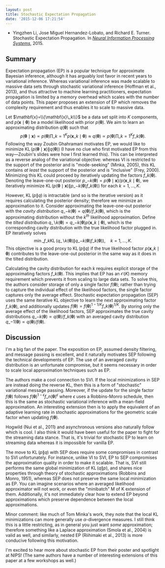 ```yaml
---
layout: post
title: Stochastic Expectation Propagation
date: '2015-12-06 17:21:54'
---
```


* Yingzhen Li, Jose Miguel Hernandez-Lobato, and Richard E. Turner. Stochastic Expectation Propagation. In _[Neural Information Processing Systems](http://papers.nips.cc/paper/5760-stochastic-expectation-propagation.pdf)_, 2015.

## Summary

Expectation propagation (EP) is a popular technique for approximate Bayesian inference, although it has arguably lost favor in recent years to variational inference.  Whereas variational inference was made scalable to massive data sets through stochastic variational inference (Hoffman et al., 2013), and thus attractive to machine learning practitioners, expectation propagation is limited by a memory overhead which scales with the number of data points. This paper proposes an extension of EP which removes the complexity requirement and thus enables it to scale to massive data.

Let $\mathbf{x}=\\{\mathbf{x}\_k\\}$ be a data set split into $K$ components, and $p(\mathbf{x}\mid\mathbf{\theta})$ be a model likelihood with prior $p(\mathbf{\theta})$. We aim to learn an approximating distribution $q(\mathbf{\theta})$ such that
$$
p(\mathbf{\theta}\mid \mathbf{x})
\propto
p(\mathbf{\theta})\prod\_{k=1}^K p(\mathbf{x}\_k\mid\mathbf{\theta})
\approx
q(\mathbf{\theta})
\propto
p(\mathbf{\theta})\prod\_{k=1}^K f\_k(\mathbf{\theta}).
$$
Following the way Zoubin Ghahramani motivates EP, we would like to minimize $\operatorname{KL}(p(\mathbf{\theta}\mid \mathbf{x})\|q(\mathbf{\theta}))$ (I have no clue who first motivated EP from this way—Zoubin's slides were how I first learned this). This can be interpreted as a reverse analog of the variational objective: whereas VI is restricted to the support of the posterior and is "mode-seeking" (Minka, 2005), this KL contains _at least_ the support of the posterior and is "inclusive" (Frey, 2000). Minimizing this KL could proceed by iteratively updating the factors $f\_k(\mathbf{\theta})$. Denoting the leave-one-out posterior $p\_{-k}(\mathbf{\theta})=p(\mathbf{\theta}\mid \mathbf{x})/p(\mathbf{x}\_k\mid\mathbf{\theta})$, we iteratively minimize $\operatorname{KL}(p(\mathbf{\theta}\mid \mathbf{x})\|p\_{-k}(\mathbf{\theta})f\_k(\mathbf{\theta}))$ for each $k=1,\ldots,K$.

However, $\operatorname{KL}(p\|q)$ is intractable (and so is the iterative version) as it requires calculating the posterior density; therefore we minimize an approximation to it. Consider approximating the leave-one-out posterior with the _cavity distribution_ $q\_{-k}(\mathbf{\theta}) = q(\mathbf{\theta})/f\_k(\mathbf{\theta})$, which is the approximating distribution without the $k^{th}$ likelihood approximation. Define the _tilted distribution_ $q\_{\backslash k}(\mathbf{\theta})=q\_{-k}(\mathbf{\theta}) p(\mathbf{x}\_k\mid\mathbf{\theta})$, which is the corresponding cavity distribution with the true likelihood factor plugged in.  EP iteratively solves
$$
\min\_{f\_k}\operatorname{KL}(q\_{\backslash k}(\mathbf{\theta}) \| q\_{-k}(\mathbf{\theta}) f\_k(\mathbf{\theta})),\quad k=1,\ldots,K.
$$
This objective is a good proxy to $\operatorname{KL}(p\|q)$ if the true likelihood factor $p(\mathbf{x}\_k\mid\mathbf{\theta})$ contributes to the leave-one-out posterior in the same way as it does in the tilted distribution.

Calculating the cavity distribution for each $k$ requires explicit storage of the approximating factors $f\_k(\mathbf{\theta})$. This implies that EP has an $\mathcal{O}(K)$ memory requirement which prevents it from scaling to large data sets. To solve this, the authors consider storage of only a single factor $f(\mathbf{\theta})$; rather than trying to capture the individual effect of the likelihood factors, the single factor captures only the average effect. Stochastic expectation propagation (SEP) uses the same iterative KL objective to learn the next approximating factor $f\_k(\mathbf{\theta})$, and additionally updates $f(\mathbf{\theta})=f(\mathbf{\theta})^{1-1/K}f\_k(\mathbf{\theta})^{1/K}$.  By storing only the average effect of the likelihood factors, SEP approximates the true cavity distributions $q\_{-k}(\mathbf{\theta})\propto q(\mathbf{\theta})/f\_k(\mathbf{\theta})$ with an averaged cavity distribution $q\_{-1}(\mathbf{\theta})\propto q(\mathbf{\theta})/f(\mathbf{\theta})$.

## Discussion

I'm a big fan of the paper. The exposition on EP, assumed density filtering, and message passing is excellent, and it naturally motivates SEP following the technical developments of EP. The use of an averaged cavity distribution is an unfortunate compromise, but it seems necessary in order to scale local approximation techniques such as EP.

The authors make a cool connection to SVI. If the local minimizations in SEP are instead doing the reverse KL, then this is a form of "stochastic" variational message passing. Moreover, if the update for the single factor $f(\mathbf{\theta})$ follows $f(\mathbf{\theta})^{1 - \epsilon}f\_n(\mathbf{\theta})^{\epsilon}$ where $\epsilon$ uses a Robbins-Monro schedule, then this is the same as stochastic variational inference with a mean-field approximation. An interesting extension then is to apply the equivalent of an adaptive learning rate in stochastic approximations for the geometric scale factor when updating $f(\mathbf{\theta})$.

Hogwild (Nui et al., 2011) and asynchronous versions also naturally follow which is cool. I also think it would have been useful for the paper to fight for the streaming data stance. That is, it's trivial for stochastic EP to learn on streaming data whereas it is impossible for vanilla EP.

The move to $\operatorname{KL}(p\|q)$ with SEP does require some compromises in contrast to SVI unfortunately. For instance, unlike VI to SVI, EP to SEP compromises the approximation quality in order to make it scalable. That is, SVI still performs the same global minimization of $\operatorname{KL}(q\|p)$, and shares nice properties through theory of stochastic approximations (Robbins and Monro, 1951), whereas SEP does not preserve the same local minimization as EP. You can imagine scenarios where an averaged likelihood approximator will not work, or even the "minibatch" M of K extension of them. Additionally, it's not immediately clear how to extend EP beyond approximations which preserve dependence between the local approximations.

Minor comment: like much of Tom Minka's work, they note that the local KL minimizations can more generally use $\alpha$-divergence measures. I still think this is a little restricting, as in general you just want _some_ approximation; therefore something like a Laplace approximation (Smola et al., 2004) is valid as well, and similarly, nested EP (Riihimaki et al., 2013) is more conducive following this motivation.

I'm excited to hear more about stochastic EP from their poster and spotlight at NIPS! (The same authors have a number of interesting extensions of this paper at a few workshops as well.)